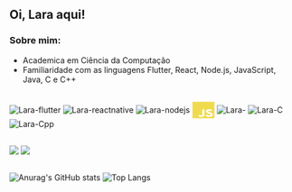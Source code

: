 ## Oi, Lara aqui!

### Sobre mim:

- Academica em Ciência da Computação
- Familiaridade com as linguagens Flutter, React, Node.js, JavaScript, Java, C e C++

<div style="display: inline_block"><br>
 <img align="center" alt="Lara-flutter" height="30" width="40" src="https://cdn.jsdelivr.net/gh/devicons/devicon@latest/icons/flutter/flutter-plain.svg">
 <img align="center" alt="Lara-reactnative" height="30" width="40" src="https://cdn.jsdelivr.net/gh/devicons/devicon@latest/icons/react/react-original.svg">
 <img align="center" alt="Lara-nodejs" height="30" width="40" src="https://cdn.jsdelivr.net/gh/devicons/devicon@latest/icons/nodejs/nodejs-original.svg">
 <img align="center" alt="Lara-Js" height="30" width="40" src="https://raw.githubusercontent.com/devicons/devicon/master/icons/javascript/javascript-plain.svg">
 <img align="center" alt="Lara-" height="30" width="40" src="https://cdn.jsdelivr.net/gh/devicons/devicon@latest/icons/java/java-original.svg">
 <img align="center" alt="Lara-C" height="30" width="40" src="https://cdn.jsdelivr.net/gh/devicons/devicon@latest/icons/c/c-original.svg">
 <img align="center" alt="Lara-Cpp" height="30" width="40" src="https://cdn.jsdelivr.net/gh/devicons/devicon@latest/icons/cplusplus/cplusplus-original.svg">
 

</div>

## 

<div>
  <a href="https://www.linkedin.com/in/lara-stephanny-lima-gomes-0317a82b5" target="_blank"><img src="https://img.shields.io/badge/-LinkedIn-%230077B5?style=for-the-badge&logo=linkedin&logoColor=white" target="_blank"></a> 
 <a href = "mailto:larastephanny05@gmail.com"><img src="https://img.shields.io/badge/-Gmail-%23333?style=for-the-badge&logo=gmail&logoColor=white" target="_blank"></a>
  
</div>

##

![Anurag's GitHub stats](https://github-readme-stats.vercel.app/api?username=LaraSLGomes&show_icons=true&theme=tokyonight)
![Top Langs](https://github-readme-stats.vercel.app/api/top-langs/?username=LaraSLGomes&layout=compact&theme=tokyonight)
